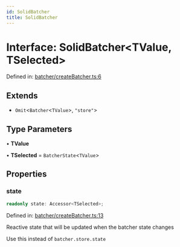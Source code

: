 ```yaml
---
id: SolidBatcher
title: SolidBatcher
---
```


<!-- DO NOT EDIT: this page is autogenerated from the type comments -->

# Interface: SolidBatcher\<TValue, TSelected\>

Defined in: [batcher/createBatcher.ts:6](https://github.com/TanStack/pacer/blob/main/packages/solid-pacer/src/batcher/createBatcher.ts#L6)

## Extends

- `Omit`\<`Batcher`\<`TValue`\>, `"store"`\>

## Type Parameters

• **TValue**

• **TSelected** = `BatcherState`\<`TValue`\>

## Properties

### state

```ts
readonly state: Accessor<TSelected>;
```

Defined in: [batcher/createBatcher.ts:13](https://github.com/TanStack/pacer/blob/main/packages/solid-pacer/src/batcher/createBatcher.ts#L13)

Reactive state that will be updated when the batcher state changes

Use this instead of `batcher.store.state`
